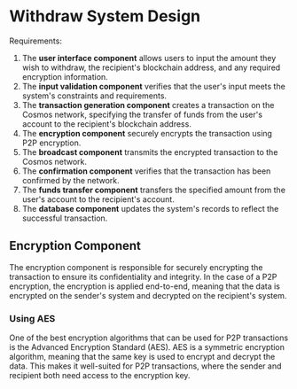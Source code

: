 # Withdraw System Design
Requirements:
1. The **user interface component** allows users to input the amount they wish to withdraw, the recipient's blockchain address, and any required encryption information.
2. The **input validation component** verifies that the user's input meets the system's constraints and requirements.
3. The **transaction generation component** creates a transaction on the Cosmos network, specifying the transfer of funds from the user's account to the recipient's blockchain address.
4. The **encryption component** securely encrypts the transaction using P2P encryption.
5. The **broadcast component** transmits the encrypted transaction to the Cosmos network.
6. The **confirmation component** verifies that the transaction has been confirmed by the network.
7. The **funds transfer component** transfers the specified amount from the user's account to the recipient's account.
8. The **database component** updates the system's records to reflect the successful transaction.

## Encryption Component
The encryption component is responsible for securely encrypting the transaction to ensure its confidentiality and integrity. In the case of a P2P encryption, the encryption is applied end-to-end, meaning that the data is encrypted on the sender's system and decrypted on the recipient's system.
### Using AES
One of the best encryption algorithms that can be used for P2P transactions is the Advanced Encryption Standard (AES). AES is a symmetric encryption algorithm, meaning that the same key is used to encrypt and decrypt the data. This makes it well-suited for P2P transactions, where the sender and recipient both need access to the encryption key.